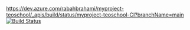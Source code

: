 https://dev.azure.com/rabahbrahami/myproject-teoschool/_apis/build/status/myproject-teoschool-CI?branchName=main
[![Build Status](https://dev.azure.com/rabahbrahami/myproject-teoschool/_apis/build/status/myproject-teoschool-CI?branchName=main)](https://dev.azure.com/rabahbrahami/myproject-teoschool/_build/latest?definitionId=11&branchName=main)
